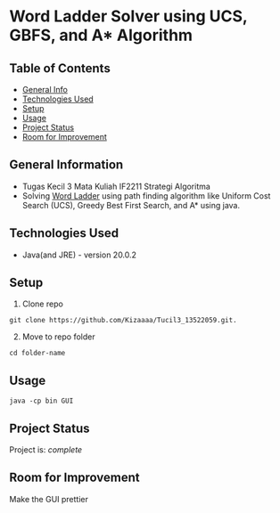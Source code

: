 # Word Ladder Solver using UCS, GBFS, and A* Algorithm

## Table of Contents
* [General Info](#general-information)
* [Technologies Used](#technologies-used)
* [Setup](#setup)
* [Usage](#usage)
* [Project Status](#project-status)
* [Room for Improvement](#room-for-improvement)
<!-- * [License](#license) -->


## General Information
- Tugas Kecil 3 Mata Kuliah IF2211 Strategi Algoritma
- Solving [Word Ladder](https://en.wikipedia.org/wiki/Word_ladder) using path finding algorithm like Uniform Cost Search (UCS), Greedy Best First Search, and A* using java.


## Technologies Used
- Java(and JRE) - version 20.0.2

## Setup
1. Clone repo
```
git clone https://github.com/Kizaaaa/Tucil3_13522059.git.
```
2. Move to repo folder
```
cd folder-name
```

## Usage
```
java -cp bin GUI
```


## Project Status
Project is: _complete_


## Room for Improvement
Make the GUI prettier
